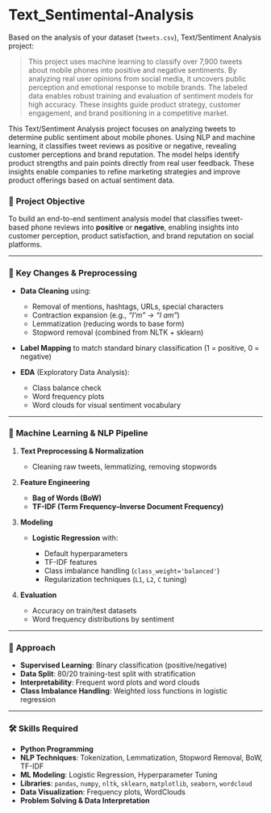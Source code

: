 # Text_Sentimental-Analysis

Based on the analysis of your dataset (`tweets.csv`), Text/Sentiment Analysis project:

> This project uses machine learning to classify over 7,900 tweets about mobile phones into positive and negative sentiments.
> By analyzing real user opinions from social media, it uncovers public perception and emotional response to mobile brands.
> The labeled data enables robust training and evaluation of sentiment models for high accuracy.
> These insights guide product strategy, customer engagement, and brand positioning in a competitive market.

This Text/Sentiment Analysis project focuses on analyzing tweets to determine public sentiment about mobile phones. Using NLP and machine learning, it classifies tweet reviews as positive or negative, revealing customer perceptions and brand reputation. The model helps identify product strengths and pain points directly from real user feedback. These insights enable companies to refine marketing strategies and improve product offerings based on actual sentiment data.


### 🎯 **Project Objective**

To build an end-to-end sentiment analysis model that classifies tweet-based phone reviews into **positive** or **negative**, enabling insights into customer perception, product satisfaction, and brand reputation on social platforms.

---

### 🔄 **Key Changes & Preprocessing**

* **Data Cleaning** using:

  * Removal of mentions, hashtags, URLs, special characters
  * Contraction expansion (e.g., *“I'm” → “I am”*)
  * Lemmatization (reducing words to base form)
  * Stopword removal (combined from NLTK + sklearn)
* **Label Mapping** to match standard binary classification (1 = positive, 0 = negative)
* **EDA** (Exploratory Data Analysis):

  * Class balance check
  * Word frequency plots
  * Word clouds for visual sentiment vocabulary

---

### 🤖 **Machine Learning & NLP Pipeline**

1. **Text Preprocessing & Normalization**

   * Cleaning raw tweets, lemmatizing, removing stopwords
2. **Feature Engineering**

   * **Bag of Words (BoW)**
   * **TF-IDF (Term Frequency–Inverse Document Frequency)**
3. **Modeling**

   * **Logistic Regression** with:

     * Default hyperparameters
     * TF-IDF features
     * Class imbalance handling (`class_weight='balanced'`)
     * Regularization techniques (`L1`, `L2`, `C` tuning)
4. **Evaluation**

   * Accuracy on train/test datasets
   * Word frequency distributions by sentiment

---

### 📌 **Approach**

* **Supervised Learning**: Binary classification (positive/negative)
* **Data Split**: 80/20 training-test split with stratification
* **Interpretability**: Frequent word plots and word clouds
* **Class Imbalance Handling**: Weighted loss functions in logistic regression

---

### 🛠️ **Skills Required**

* **Python Programming**
* **NLP Techniques**: Tokenization, Lemmatization, Stopword Removal, BoW, TF-IDF
* **ML Modeling**: Logistic Regression, Hyperparameter Tuning
* **Libraries**: `pandas`, `numpy`, `nltk`, `sklearn`, `matplotlib`, `seaborn`, `wordcloud`
* **Data Visualization**: Frequency plots, WordClouds
* **Problem Solving & Data Interpretation**


